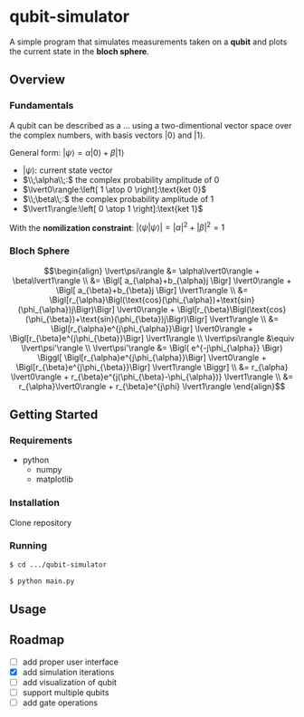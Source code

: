# qubit-simulator
A simple program that simulates measurements taken on a **qubit** and plots the current state in the **bloch sphere**.

## Overview

### Fundamentals
A qubit can be described as a ... using a two-dimentional vector space over the complex numbers, with basis vectors $\lvert0\rangle$ and $\lvert1\rangle$. 

General form: $\lvert\psi\rangle = \alpha\lvert0\rangle + \beta\lvert1\rangle$

- $\lvert\psi\rangle:$ current state vector
- $\\;\alpha\\;:$ the complex probability amplitude of $0$
- $\lvert0\rangle:\left[ 1 \atop 0 \right]:\text{ket 0}$
- $\\;\beta\\;:$ the complex probability amplitude of $1$
- $\lvert1\rangle:\left[ 0 \atop 1 \right]:\text{ket 1}$

With the **nomilization constraint**: $\lvert\langle\psi\vert\psi\rangle\rvert = \lvert\alpha\rvert^{2} + \lvert\beta\rvert^{2} = 1$

### Bloch Sphere
```math
\begin{align}

    \lvert\psi\rangle &= \alpha\lvert0\rangle + \beta\lvert1\rangle \\

    &= \Bigl[ a_{\alpha}+b_{\alpha}j \Bigr] \lvert0\rangle
     + \Bigl[ a_{\beta}+b_{\beta}j \Bigr] \lvert1\rangle \\

    &= \Bigl[r_{\alpha}\Bigl(\text{cos}(\phi_{\alpha})+\text{sin}(\phi_{\alpha})j\Bigr)\Bigr] \lvert0\rangle
     + \Bigl[r_{\beta}\Bigl(\text{cos}(\phi_{\beta})+\text{sin}(\phi_{\beta})j\Bigr)\Bigr] \lvert1\rangle \\

    &= \Bigl[r_{\alpha}e^{j\phi_{\alpha}}\Bigr] \lvert0\rangle
     + \Bigl[r_{\beta}e^{j\phi_{\beta}}\Bigr] \lvert1\rangle \\

    \lvert\psi\rangle &\equiv \lvert\psi'\rangle \\

    \lvert\psi'\rangle &= \Bigl( e^{-j\phi_{\alpha}} \Bigr)
       \Biggl[ \Bigl[r_{\alpha}e^{j\phi_{\alpha}}\Bigr] \lvert0\rangle
     + \Bigl[r_{\beta}e^{j\phi_{\beta}}\Bigr] \lvert1\rangle \Biggr] \\

    &= r_{\alpha} \lvert0\rangle
     + r_{\beta}e^{j(\phi_{\beta}-\phi_{\alpha})} \lvert1\rangle \\

    &= r_{\alpha}\lvert0\rangle
     + r_{\beta}e^{j\phi} \lvert1\rangle

\end{align}
```

## Getting Started

### Requirements
- python
    - numpy
    - matplotlib

### Installation
Clone repository

### Running
```sh
$ cd .../qubit-simulator
```
```sh
$ python main.py 
```

## Usage

## Roadmap
- [ ] add proper user interface
- [X] add simulation iterations
- [ ] add visualization of qubit
- [ ] support multiple qubits
- [ ] add gate operations
